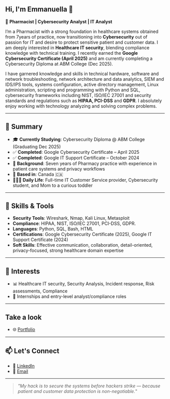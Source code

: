 ##  Hi, I'm Emmanuella 👋 

🔐 **Pharmacist | Cybersecurity Analyst | IT Analyst**

I’m a Pharmacist with a strong foundation in healthcare systems obtained from 7years of practice, now transitioning into **Cybersecurity** out of passion for IT and desire to protect sensitive patient and customer data. I am deeply interested in **Healthcare IT security**, blending compliance knowledge with technical training. I recently earned the **Google Cybersecurity Certificate (April 2025)** and am currently completing a Cybersecurity Diploma at ABM College (Dec 2025). 

I have garnered knowledge and skills in technical hardware, software and network troubleshooting, network architecture and data analytics, SIEM and IDS/IPS tools, systems configuration, active directory management, Linux administration, scripting and programming with Python and SQL, cybersecurity frameworks including NIST, ISO/IEC 27001 and security standards and regulations such as **HIPAA, PCI-DSS** and **GDPR**. I absolutely enjoy working with technology analyzing and solving complex problems.

---

## 🧠 Summary

- 🎓 **Currently Studying**: Cybersecurity Diploma @ ABM College (Graduating Dec 2025)
- ✅ **Completed**: Google Cybersecurity Certificate – April 2025
- ✅ **Completed**: Google IT Support Certificate – October 2024
- 💼 **Background**: Seven years of Pharmacy practice with experience in patient care systems and privacy workflows  
- 📍 **Based in**: Canada 🇨🇦  
- 👨‍👩‍👦 **Daily Life**: Full-time IT Customer Service provider, Cybersecurity student, and Mom to a curious toddler  

---

## 🧰 Skills & Tools

- **Security Tools**: Wireshark, Nmap, Kali Linux, Metasploit  
- **Compliance**: HIPAA, NIST, ISO/IEC 27001, PCI-DSS, GDPR.
- **Languages**: Python, SQL, Bash, HTML  
- **Certifications**: Google Cybersecurity Certificate (2025), Google IT Support Certificate (2024)  
- **Soft Skills**: Effective communication, collaboration, detail-oriented, privacy-focused, strong healthcare domain expertise

----

## 🚀 Interests

- 📊 Healthcare IT security, Security Analysis, Incident response, Risk assessments, Compliance
- 💼 Internships and entry-level analyst/compliance roles  

---

<!--
## 🛠️ Projects in Progress

- 🏥 **Healthcare Breach Response Plan** – Simulating a PHI data breach in a clinic environment  
- 📋 **Privacy Compliance Tracker** – Tool to support PHIPA documentation for small healthcare providers  
- 🔐 **Password Vault CLI** – A basic Python-based encryption vault for learning purposes  

--->

## Take a look

- 🌐 [Portfolio](https://github.com/PharmElla/portfolio)

---

## 📫 Let's Connect

- 💼 [LinkedIn](https://www.linkedin.com/in/emmanuella-eke-c)  
- 📧 [Email](mailto:pharm.ella.eke@gmail.com)  

---

>_"My hack is to secure the systems before hackers strike 
— because patient and customer data protection is non-negotiable._"

